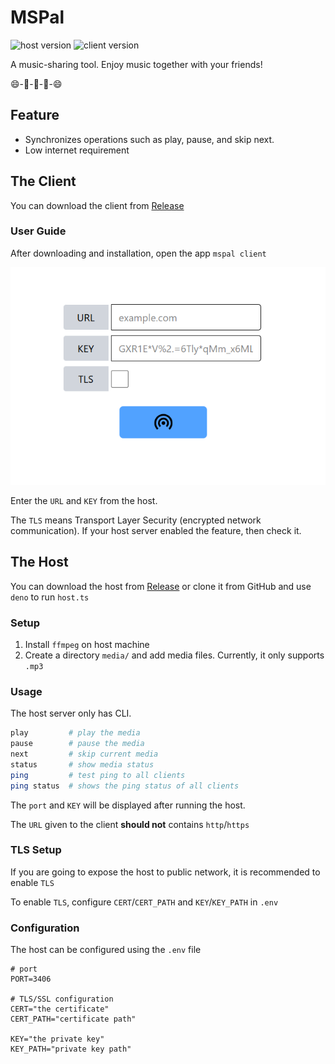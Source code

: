 # MSPal
![host version](https://img.shields.io/badge/dynamic/json?url=https%3A%2F%2Fraw.githubusercontent.com%2Frevival0728%2Fmspal%2Frefs%2Fheads%2Fmaster%2Fhost%2Fdeno.json&query=version&prefix=v&style=for-the-badge&label=host%20version)
![client version](https://img.shields.io/badge/dynamic/json?url=https%3A%2F%2Fraw.githubusercontent.com%2Frevival0728%2Fmspal%2Frefs%2Fheads%2Fmaster%2Fclient%2Fpackage.json&query=version&prefix=v&style=for-the-badge&label=client%20version)



A music-sharing tool. Enjoy music together with your friends!

😄-🎵-🎵-🎵-😄

## Feature
- Synchronizes operations such as play, pause, and skip next.
- Low internet requirement

## The Client
You can download the client from [Release](https://github.com/revival0728/mspal/releases)

### User Guide
After downloading and installation, open the app `mspal client`

![connect-ui](./assets/connect.png)

Enter the `URL` and `KEY` from the host.

The `TLS` means Transport Layer Security (encrypted network communication). If your host server enabled the feature, then check it.


## The Host
You can download the host from [Release](https://github.com/revival0728/mspal/releases) or clone it from GitHub and use `deno` to run `host.ts`

### Setup
1. Install `ffmpeg` on host machine
2. Create a directory `media/` and add media files. Currently, it only supports `.mp3`

### Usage
The host server only has CLI.

```bash
play         # play the media
pause        # pause the media
next         # skip current media
status       # show media status
ping         # test ping to all clients
ping status  # shows the ping status of all clients
```

The `port` and `KEY` will be displayed after running the host.

The `URL` given to the client **should not** contains `http`/`https`

### TLS Setup
If you are going to expose the host to public network, it is recommended to enable `TLS`

To enable `TLS`, configure `CERT`/`CERT_PATH` and `KEY`/`KEY_PATH` in `.env`

### Configuration
The host can be configured using the `.env` file
```env
# port
PORT=3406

# TLS/SSL configuration
CERT="the certificate"
CERT_PATH="certificate path"

KEY="the private key"
KEY_PATH="private key path"
```